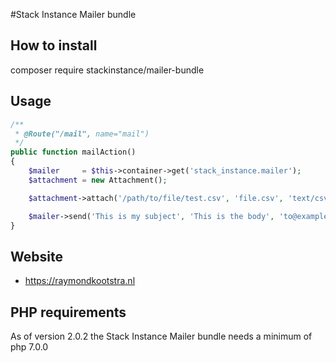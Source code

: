 #Stack Instance Mailer bundle

## How to install
composer require stackinstance/mailer-bundle

## Usage
```PHP
/**
 * @Route("/mail", name="mail")
 */
public function mailAction()
{
    $mailer     = $this->container->get('stack_instance.mailer');
    $attachment = new Attachment();

    $attachment->attach('/path/to/file/test.csv', 'file.csv', 'text/csv');

    $mailer->send('This is my subject', 'This is the body', 'to@example.org', 'from@example.org', 'cc@address.com', 'bcc@address.com', $attachment);
}
```

## Website
- https://raymondkootstra.nl

## PHP requirements
As of version 2.0.2 the Stack Instance Mailer bundle needs a minimum of php 7.0.0
